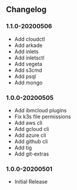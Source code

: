## Changelog

### 1.1.0-20200506
* Add cloudctl
* Add arkade
* Add inlets
* Add inletsctl
* Add vegeta
* Add s3cmd
* Add psql
* Add mongo

### 1.0.0-20200505
* Add ibmcloud plugins
* Fix k3s file permissions
* Add aws cli
* Add gcloud cli
* Add azure cli
* Add github cli
* Add tig
* Add git-extras

### 1.0.0-20200501
* Initial Release
